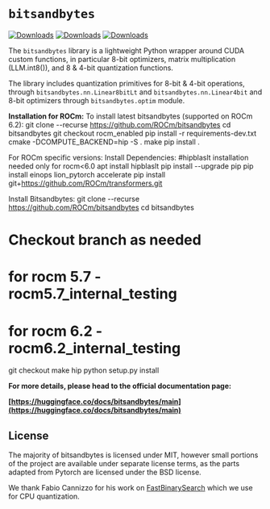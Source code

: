 # `bitsandbytes`

[![Downloads](https://static.pepy.tech/badge/bitsandbytes)](https://pepy.tech/project/bitsandbytes) [![Downloads](https://static.pepy.tech/badge/bitsandbytes/month)](https://pepy.tech/project/bitsandbytes) [![Downloads](https://static.pepy.tech/badge/bitsandbytes/week)](https://pepy.tech/project/bitsandbytes)

The `bitsandbytes` library is a lightweight Python wrapper around CUDA custom functions, in particular 8-bit optimizers, matrix multiplication (LLM.int8()), and 8 & 4-bit quantization functions.

The library includes quantization primitives for 8-bit & 4-bit operations, through `bitsandbytes.nn.Linear8bitLt` and `bitsandbytes.nn.Linear4bit` and 8-bit optimizers through `bitsandbytes.optim` module.

**Installation for ROCm:**
To install latest bitsandbytes (supported on ROCm 6.2):
git clone --recurse https://github.com/ROCm/bitsandbytes
cd bitsandbytes
git checkout rocm_enabled
pip install -r requirements-dev.txt
cmake -DCOMPUTE_BACKEND=hip -S .
make
pip install .

For ROCm specific versions:
Install Dependencies:
#hipblaslt installation needed only for rocm<6.0
apt install hipblaslt
pip install --upgrade pip
pip install einops lion_pytorch accelerate
pip install git+https://github.com/ROCm/transformers.git

Install Bitsandbytes:
git clone --recurse https://github.com/ROCm/bitsandbytes
cd bitsandbytes
# Checkout branch as needed
# for rocm 5.7 - rocm5.7_internal_testing
# for rocm 6.2 - rocm6.2_internal_testing
git checkout <branch>
make hip
python setup.py install

**For more details, please head to the official documentation page:**

**[https://huggingface.co/docs/bitsandbytes/main](https://huggingface.co/docs/bitsandbytes/main)**

## License

The majority of bitsandbytes is licensed under MIT, however small portions of the project are available under separate license terms, as the parts adapted from Pytorch are licensed under the BSD license.

We thank Fabio Cannizzo for his work on [FastBinarySearch](https://github.com/fabiocannizzo/FastBinarySearch) which we use for CPU quantization.
